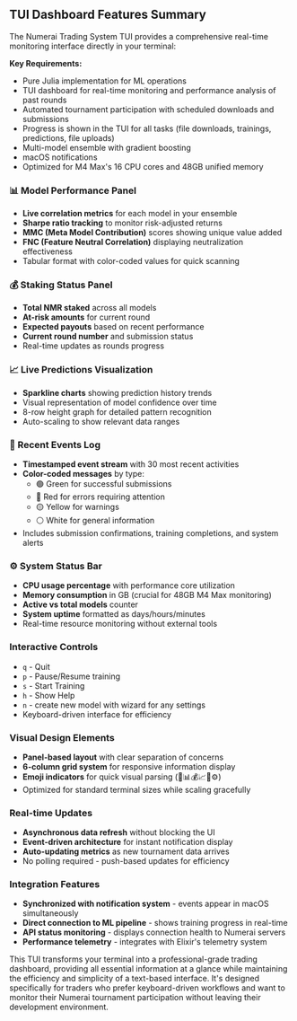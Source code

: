 ## TUI Dashboard Features Summary

The Numerai Trading System TUI provides a comprehensive real-time monitoring interface directly in your terminal:

**Key Requirements:**

- Pure Julia implementation for ML operations
- TUI dashboard for real-time monitoring and performance analysis of past rounds
- Automated tournament participation with scheduled downloads and submissions
- Progress is shown in the TUI for all tasks (file downloads, trainings, predictions, file uploads)
- Multi-model ensemble with gradient boosting
- macOS notifications
- Optimized for M4 Max's 16 CPU cores and 48GB unified memory


### **📊 Model Performance Panel**
- **Live correlation metrics** for each model in your ensemble
- **Sharpe ratio tracking** to monitor risk-adjusted returns
- **MMC (Meta Model Contribution)** scores showing unique value added
- **FNC (Feature Neutral Correlation)** displaying neutralization effectiveness
- Tabular format with color-coded values for quick scanning

### **💰 Staking Status Panel**
- **Total NMR staked** across all models
- **At-risk amounts** for current round
- **Expected payouts** based on recent performance
- **Current round number** and submission status
- Real-time updates as rounds progress

### **📈 Live Predictions Visualization**
- **Sparkline charts** showing prediction history trends
- Visual representation of model confidence over time
- 8-row height graph for detailed pattern recognition
- Auto-scaling to show relevant data ranges

### **🔔 Recent Events Log**
- **Timestamped event stream** with 30 most recent activities
- **Color-coded messages** by type:
  - 🟢 Green for successful submissions
  - 🔴 Red for errors requiring attention
  - 🟡 Yellow for warnings
  - ⚪ White for general information
- Includes submission confirmations, training completions, and system alerts

### **⚙️ System Status Bar**
- **CPU usage percentage** with performance core utilization
- **Memory consumption** in GB (crucial for 48GB M4 Max monitoring)
- **Active vs total models** counter
- **System uptime** formatted as days/hours/minutes
- Real-time resource monitoring without external tools

### **Interactive Controls**
- `q` - Quit
- `p` - Pause/Resume training
- `s` - Start Training
- `h` - Show Help
- `n` - create new model with wizard for any settings
- Keyboard-driven interface for efficiency

### **Visual Design Elements**
- **Panel-based layout** with clear separation of concerns
- **6-column grid system** for responsive information display
- **Emoji indicators** for quick visual parsing (🤖📊💰📈🔔⚙️)
- Optimized for standard terminal sizes while scaling gracefully

### **Real-time Updates**
- **Asynchronous data refresh** without blocking the UI
- **Event-driven architecture** for instant notification display
- **Auto-updating metrics** as new tournament data arrives
- No polling required - push-based updates for efficiency

### **Integration Features**
- **Synchronized with notification system** - events appear in macOS simultaneously
- **Direct connection to ML pipeline** - shows training progress in real-time
- **API status monitoring** - displays connection health to Numerai servers
- **Performance telemetry** - integrates with Elixir's telemetry system

This TUI transforms your terminal into a professional-grade trading dashboard, providing all essential information at a glance while maintaining the efficiency and simplicity of a text-based interface. It's designed specifically for traders who prefer keyboard-driven workflows and want to monitor their Numerai tournament participation without leaving their development environment.
